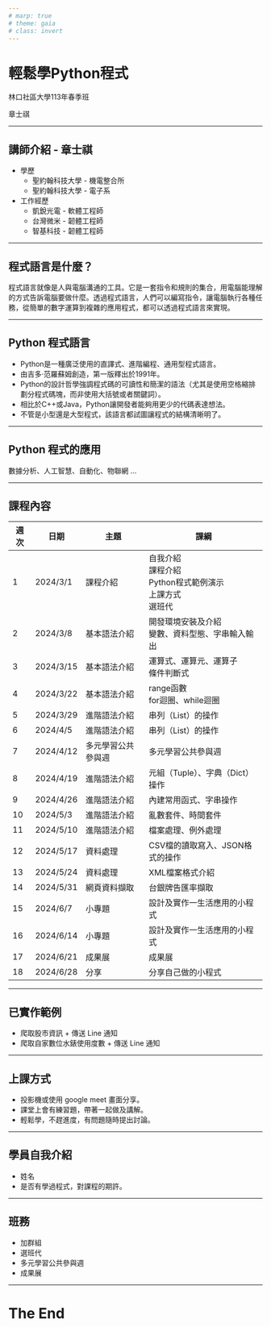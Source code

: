 ```yaml
---
# marp: true
# theme: gaia
# class: invert
---
```


# 輕鬆學Python程式

林口社區大學113年春季班

章士祺

---

## 講師介紹 - 章士祺

- 學歷
  - 聖約翰科技大學 - 機電整合所
  - 聖約翰科技大學 - 電子系
- 工作經歷
  - 凱銳光電 - 軟體工程師
  - 台灣微米 - 韌體工程師
  - 智基科技 - 韌體工程師

---

## 程式語言是什麼？

程式語言就像是人與電腦溝通的工具。它是一套指令和規則的集合，用電腦能理解的方式告訴電腦要做什麼。透過程式語言，人們可以編寫指令，讓電腦執行各種任務，從簡單的數字運算到複雜的應用程式，都可以透過程式語言來實現。

---

## Python 程式語言

- Python是一種廣泛使用的直譯式、進階編程、通用型程式語言。
- 由吉多·范羅蘇姆創造，第一版釋出於1991年。
- Python的設計哲學強調程式碼的可讀性和簡潔的語法（尤其是使用空格縮排劃分程式碼塊，而非使用大括號或者關鍵詞）。
- 相比於C++或Java，Python讓開發者能夠用更少的代碼表達想法。
- 不管是小型還是大型程式，該語言都試圖讓程式的結構清晰明了。

---

## Python 程式的應用

數據分析、人工智慧、自動化、物聯網 …

---

## 課程內容

| 週次 | 日期        | 主題        | 課綱                                              |
|----|-----------|-----------|-------------------------------------------------|
| 1  | 2024/3/1  | 課程介紹      | 自我介紹</br>課程介紹</br>Python程式範例演示</br>上課方式</br>選班代 |
| 2  | 2024/3/8  | 基本語法介紹    | 開發環境安裝及介紹</br>變數、資料型態、字串輸入輸出                    |
| 3  | 2024/3/15 | 基本語法介紹    | 運算式、運算元、運算子</br>條件判斷式                           |
| 4  | 2024/3/22 | 基本語法介紹    | range函數</br>for迴圈、while迴圈                       |
| 5  | 2024/3/29 | 進階語法介紹    | 串列（List）的操作                                     |
| 6  | 2024/4/5  | 進階語法介紹    | 串列（List）的操作                                     |
| 7  | 2024/4/12 | 多元學習公共參與週 | 多元學習公共參與週                                       |
| 8  | 2024/4/19 | 進階語法介紹    | 元組（Tuple）、字典（Dict）操作                            |
| 9  | 2024/4/26 | 進階語法介紹    | 內建常用函式、字串操作                                     |
| 10 | 2024/5/3  | 進階語法介紹    | 亂數套件、時間套件                                       |
| 11 | 2024/5/10 | 進階語法介紹    | 檔案處理、例外處理                                       |
| 12 | 2024/5/17 | 資料處理      | CSV檔的讀取寫入、JSON格式的操作                             |
| 13 | 2024/5/24 | 資料處理      | XML檔案格式介紹                                       |
| 14 | 2024/5/31 | 網頁資料擷取    | 台銀牌告匯率擷取                                        |
| 15 | 2024/6/7  | 小專題       | 設計及實作一生活應用的小程式                                  |
| 16 | 2024/6/14 | 小專題       | 設計及實作一生活應用的小程式                                  |
| 17 | 2024/6/21 | 成果展       | 成果展                                             |
| 18 | 2024/6/28 | 分享        | 分享自己做的小程式                                       |

---

## 已實作範例

- 爬取股市資訊 + 傳送 Line 通知
- 爬取自家數位水錶使用度數 + 傳送 Line 通知

---

## 上課方式

- 投影機或使用 google meet 畫面分享。
- 課堂上會有練習題，帶著一起做及講解。
- 輕鬆學，不趕進度，有問題隨時提出討論。

---

## 學員自我介紹

- 姓名
- 是否有學過程式，對課程的期許。

---

## 班務

- 加群組
- 選班代
- 多元學習公共參與週
- 成果展

---

# The End